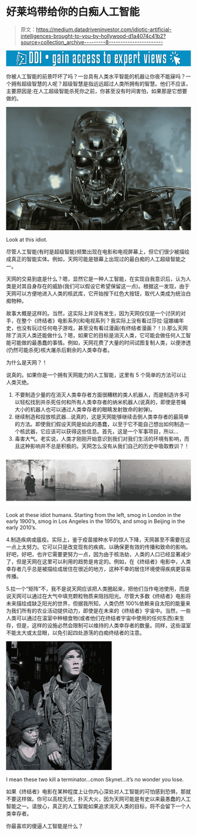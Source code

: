 # 好莱坞带给你的白痴人工智能

> 原文：<https://medium.datadriveninvestor.com/idiotic-artificial-intelligences-brought-to-you-by-hollywood-d1a4074c41b2?source=collection_archive---------8----------------------->

[![](img/af4a44963d913f749ed5b41aa15e4237.png)](http://www.track.datadriveninvestor.com/1B9E)

你被人工智能的前景吓坏了吗？一台具有人类水平智能的机器让你夜不能寐吗？一个拥有超级智慧的人呢？超级智慧是指远远超过人类所拥有的智慧。他们不应该，主要原因是:在人工超级智能杀死你之前，你甚至没有时间害怕，如果那是它想要做的。

![](img/1040ac9367f34a0bb048ca67b20e9a8d.png)

Look at this idiot.

尽管人工智能(有时是超级智能)频繁出现在电影和电视屏幕上，但它们很少被描绘成真正的智能实体。例如，天网可能是银幕上出现过的最白痴的人工超级智能之一。

天网的交易到底是什么？嗯，显然它是一种人工智能，在实现自我意识后，认为人类是对其自身存在的威胁(我们可以假设它希望保留这一点)。根据这一发现，由于天网可以方便地进入人类的核武库，它开始按下红色大按钮，取代人类成为统治白痴物种。

故事大概是这样的。当然，这实际上并没有发生，因为天网仅仅是一个讨厌的对手，在整个《终结者》电影系列(和电视系列？我实际上没有看过莎拉·寇娜编年史，也没有玩过任何电子游戏，甚至没有看过漫画(有终结者漫画？！)).那么天网除了消灭人类还能做什么？嗯，如果它的目标是消灭人类，它可能会做任何人工智能可能做的最愚蠢的事情。例如，天网花费了大量的时间试图复制人类，以便渗透(仍然可能杀死)核大屠杀后剩余的人类幸存者。

为什么是天网？！

说真的。如果你是一个拥有天网能力的人工智能，这里有 5 个简单的方法可以让人类灭绝。

1.  不要制造少量的在消灭人类幸存者方面很糟糕的类人机器人，而是制造许多可以轻松找到并杀死任何和所有人类幸存者的纳米机器人(说真的，即使是苍蝇大小的机器人也可以通过人类幸存者的眼睛发射致命的射弹)。
2.  继续制造和投放核武器…说真的，这是天网能够继续击倒人类幸存者的最简单的方法。即使我们假设天网是如此的愚蠢，以至于它不能自己想出如何制造一个核武器，它应该可以获得这些信息。首先，这是一个军事项目，所以…
3.  毒害大气。老实说，人类才刚刚开始意识到我们对我们生活的环境有影响，而且这种影响并不总是积极的。天网怎么没有从我们自己的历史中吸取教训？！

![](img/1d0ac32e125897dc905658ce45ae136d.png)

Look at these idiot humans. Starting from the left, smog in London in the early 1900’s, smog in Los Angeles in the 1950’s, and smog in Beijing in the early 2010’s.

4.制造疾病或瘟疫。实际上，鉴于疫苗接种水平的惊人下降，天网甚至不需要在这一点上太努力。它可以只是改变现有的疾病，以确保更有效的传播和致命的影响。好吧，好吧，也许它需要更努力一点，因为由于核浩劫，人类的人口已经显著减少了，但是天网在这里可以利用的趋势是肯定的。例如，在《终结者》电影中，人类幸存者几乎总是被描绘成居住在很近的地方，这种不幸的居住环境使得疾病更容易传播。

5.拉一个“矩阵”不，我不是说天网应该把人类圈起来，把他们当作电池使用，而是说天网可以通过在大气中填充颗粒物质来阻挡阳光。尽管大多数《终结者》电影将未来描绘成缺乏阳光的世界，但据我所知，人类仍然 100%依赖来自太阳的能量来为我们所有的农业活动提供动力，即使是在未来的《终结者》宇宙中。当然，一些人类可以通过在温室中种植食物(或者他们在终结者宇宙中使用的任何东西)来生存，但是，这样的设施必然会限制可以维持的人类幸存者的数量。同样，这些温室不能太大或太显眼，以免引起四处游荡的白痴终结者的注意。

![](img/8f9c2da57f07a88edbaab81db39cf269.png)

I mean these two kill a terminator…cmon Skynet…it’s no wonder you lose.

如果《终结者》电影在某种程度上让你内心深处对人工智能的可怕感到恐惧，那就不要这样做。你可以高枕无忧，扑灭大火，因为天网可能是有史以来最愚蠢的人工智能之一。请放心，真正的人工智能如果追求消灭人类的目标，将不会留下一个人类幸存者。

你最喜欢的傻逼人工智能是什么？